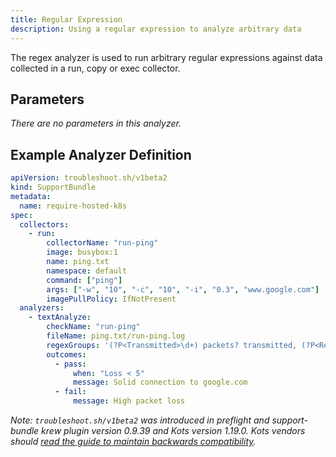 ```yaml
---
title: Regular Expression
description: Using a regular expression to analyze arbitrary data
---
```


The regex analyzer is used to run arbitrary regular expressions against data collected in a run, copy or exec collector.

## Parameters

*There are no parameters in this analyzer.*

## Example Analyzer Definition

```yaml
apiVersion: troubleshoot.sh/v1beta2
kind: SupportBundle
metadata:
  name: require-hosted-k8s
spec:
  collectors:
    - run:
        collectorName: "run-ping"
        image: busybox:1
        name: ping.txt
        namespace: default
        command: ["ping"]
        args: ["-w", "10", "-c", "10", "-i", "0.3", "www.google.com"]
        imagePullPolicy: IfNotPresent
  analyzers:
    - textAnalyze:
        checkName: "run-ping"
        fileName: ping.txt/run-ping.log
        regexGroups: '(?P<Transmitted>\d+) packets? transmitted, (?P<Received>\d+) packets? received, (?P<Loss>\d+)(\.\d+)?% packet loss'
        outcomes:
          - pass:
              when: "Loss < 5"
              message: Solid connection to google.com
          - fail:
              message: High packet loss
```

*Note: `troubleshoot.sh/v1beta2` was introduced in preflight and support-bundle krew plugin version 0.9.39 and Kots version 1.19.0. Kots vendors should [read the guide to maintain backwards compatibility](/v1beta2/).*
